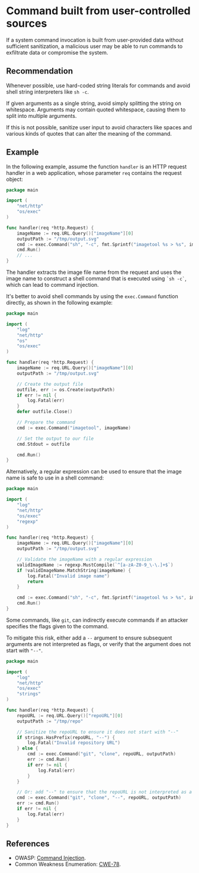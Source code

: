# Command built from user-controlled sources
If a system command invocation is built from user-provided data without sufficient sanitization, a malicious user may be able to run commands to exfiltrate data or compromise the system.


## Recommendation
Whenever possible, use hard-coded string literals for commands and avoid shell string interpreters like `sh -c`.

If given arguments as a single string, avoid simply splitting the string on whitespace. Arguments may contain quoted whitespace, causing them to split into multiple arguments.

If this is not possible, sanitize user input to avoid characters like spaces and various kinds of quotes that can alter the meaning of the command.


## Example
In the following example, assume the function `handler` is an HTTP request handler in a web application, whose parameter `req` contains the request object:


```go
package main

import (
	"net/http"
	"os/exec"
)

func handler(req *http.Request) {
	imageName := req.URL.Query()["imageName"][0]
	outputPath := "/tmp/output.svg"
	cmd := exec.Command("sh", "-c", fmt.Sprintf("imagetool %s > %s", imageName, outputPath))
	cmd.Run()
	// ...
}

```
The handler extracts the image file name from the request and uses the image name to construct a shell command that is executed using ``` `sh -c` ```, which can lead to command injection.

It's better to avoid shell commands by using the `exec.Command` function directly, as shown in the following example:


```go
package main

import (
	"log"
	"net/http"
	"os"
	"os/exec"
)

func handler(req *http.Request) {
	imageName := req.URL.Query()["imageName"][0]
	outputPath := "/tmp/output.svg"

	// Create the output file
	outfile, err := os.Create(outputPath)
	if err != nil {
		log.Fatal(err)
	}
	defer outfile.Close()

	// Prepare the command
	cmd := exec.Command("imagetool", imageName)

	// Set the output to our file
	cmd.Stdout = outfile

	cmd.Run()
}

```
Alternatively, a regular expression can be used to ensure that the image name is safe to use in a shell command:


```go
package main

import (
	"log"
	"net/http"
	"os/exec"
	"regexp"
)

func handler(req *http.Request) {
	imageName := req.URL.Query()["imageName"][0]
	outputPath := "/tmp/output.svg"

	// Validate the imageName with a regular expression
	validImageName := regexp.MustCompile(`^[a-zA-Z0-9_\-\.]+$`)
	if !validImageName.MatchString(imageName) {
		log.Fatal("Invalid image name")
		return
	}

	cmd := exec.Command("sh", "-c", fmt.Sprintf("imagetool %s > %s", imageName, outputPath))
	cmd.Run()
}

```
Some commands, like `git`, can indirectly execute commands if an attacker specifies the flags given to the command.

To mitigate this risk, either add a `--` argument to ensure subsequent arguments are not interpreted as flags, or verify that the argument does not start with `"--"`.


```go
package main

import (
	"log"
	"net/http"
	"os/exec"
	"strings"
)

func handler(req *http.Request) {
	repoURL := req.URL.Query()["repoURL"][0]
	outputPath := "/tmp/repo"

	// Sanitize the repoURL to ensure it does not start with "--"
	if strings.HasPrefix(repoURL, "--") {
		log.Fatal("Invalid repository URL")
	} else {
		cmd := exec.Command("git", "clone", repoURL, outputPath)
		err := cmd.Run()
		if err != nil {
			log.Fatal(err)
		}
	}

	// Or: add "--" to ensure that the repoURL is not interpreted as a flag
	cmd := exec.Command("git", "clone", "--", repoURL, outputPath)
	err := cmd.Run()
	if err != nil {
		log.Fatal(err)
	}
}

```

## References
* OWASP: [Command Injection](https://www.owasp.org/index.php/Command_Injection).
* Common Weakness Enumeration: [CWE-78](https://cwe.mitre.org/data/definitions/78.html).
